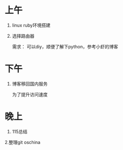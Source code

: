 # 上午

1. linux ruby环境搭建

2. 选择路由器

	需求：
		可以diy，顺便了解下python，参考小虾的博客
    
# 下午

1. 博客移回国内服务
	
	为了提升访问速度


# 晚上

1. 115总结

2.整理git oschina 
